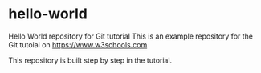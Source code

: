 #  hello-world

Hello World repository for Git tutorial
This is an example repository for the Git tutoial on https://www.w3schools.com

This repository is built step by step in the tutorial.
